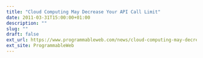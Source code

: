 ```yaml
---
title: "Cloud Computing May Decrease Your API Call Limit"
date: 2011-03-31T15:00:00+01:00
description: ""
slug: ""
draft: false
ext_url: https://www.programmableweb.com/news/cloud-computing-may-decrease-your-api-call-limit/2011/03/31
ext_site: ProgrammableWeb
---
```


